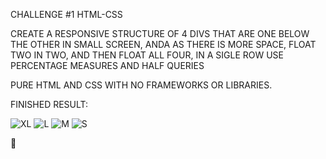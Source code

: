 CHALLENGE #1 HTML-CSS

CREATE A RESPONSIVE STRUCTURE OF 4 DIVS THAT ARE ONE BELOW THE OTHER IN SMALL SCREEN, ANDA AS THERE IS MORE SPACE, 
FLOAT TWO IN TWO, AND THEN FLOAT ALL FOUR, IN A SIGLE ROW
USE PERCENTAGE MEASURES AND HALF QUERIES

PURE HTML AND CSS WITH NO FRAMEWORKS OR LIBRARIES.

FINISHED RESULT:

![XL](https://user-images.githubusercontent.com/57370438/200879200-ae08ef11-bf1e-4edc-8882-e1e5c833993d.png)
![L](https://user-images.githubusercontent.com/57370438/200879214-9d3d87c9-e243-4496-bfb9-0f1681aa8a57.png)
![M](https://user-images.githubusercontent.com/57370438/200879223-1d993aaf-5fad-4c0c-9568-f6dbfaf5704d.png)
![S](https://user-images.githubusercontent.com/57370438/200879657-01fc08b1-e64e-45af-a0a2-9648248c360d.png)

🐊
